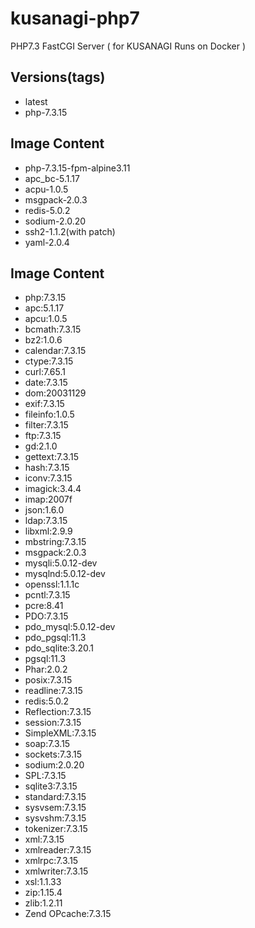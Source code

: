 # kusanagi-php7
PHP7.3 FastCGI Server ( for KUSANAGI Runs on Docker )

## Versions(tags)
- latest
- php-7.3.15

## Image Content
- php-7.3.15-fpm-alpine3.11
- apc_bc-5.1.17
- acpu-1.0.5
- msgpack-2.0.3
- redis-5.0.2
- sodium-2.0.20
- ssh2-1.1.2(with patch)
- yaml-2.0.4

## Image Content
- php:7.3.15
- apc:5.1.17
- apcu:1.0.5
- bcmath:7.3.15
- bz2:1.0.6
- calendar:7.3.15
- ctype:7.3.15
- curl:7.65.1
- date:7.3.15
- dom:20031129
- exif:7.3.15
- fileinfo:1.0.5
- filter:7.3.15
- ftp:7.3.15
- gd:2.1.0
- gettext:7.3.15
- hash:7.3.15
- iconv:7.3.15
- imagick:3.4.4
- imap:2007f
- json:1.6.0
- ldap:7.3.15
- libxml:2.9.9
- mbstring:7.3.15
- msgpack:2.0.3
- mysqli:5.0.12-dev
- mysqlnd:5.0.12-dev
- openssl:1.1.1c
- pcntl:7.3.15
- pcre:8.41
- PDO:7.3.15
- pdo_mysql:5.0.12-dev
- pdo_pgsql:11.3
- pdo_sqlite:3.20.1
- pgsql:11.3
- Phar:2.0.2
- posix:7.3.15
- readline:7.3.15
- redis:5.0.2
- Reflection:7.3.15
- session:7.3.15
- SimpleXML:7.3.15
- soap:7.3.15
- sockets:7.3.15
- sodium:2.0.20
- SPL:7.3.15
- sqlite3:7.3.15
- standard:7.3.15
- sysvsem:7.3.15
- sysvshm:7.3.15
- tokenizer:7.3.15
- xml:7.3.15
- xmlreader:7.3.15
- xmlrpc:7.3.15
- xmlwriter:7.3.15
- xsl:1.1.33
- zip:1.15.4
- zlib:1.2.11
- Zend OPcache:7.3.15
